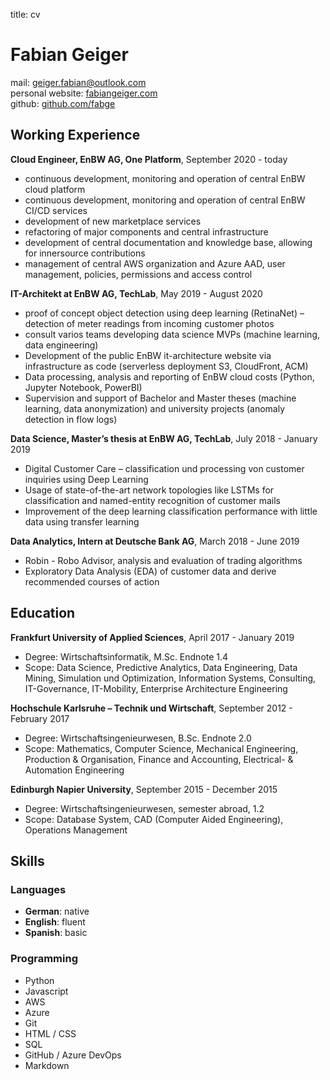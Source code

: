 title: cv

# Fabian Geiger

mail: [geiger.fabian@outlook.com](mailto:geiger.fabian@outlook.com)  
personal website: [fabiangeiger.com](https://fabiangeiger.com)  
github: [github.com/fabge](https://github.com/fabge)

## Working Experience

**Cloud Engineer, EnBW AG, One Platform**, September 2020 - today

- continuous development, monitoring and operation of central EnBW cloud platform
- continuous development, monitoring and operation of central EnBW CI/CD services
- development of new marketplace services
- refactoring of major components and central infrastructure
- development of central documentation and knowledge base, allowing for innersource contributions
- management of central AWS organization and Azure AAD, user management, policies, permissions and access control

**IT-Architekt at EnBW AG, TechLab**, May 2019 - August 2020

- proof of concept object detection using deep learning (RetinaNet) – detection of meter readings from incoming customer photos
- consult varios teams developing data science MVPs (machine learning, data engineering)
- Development of the public EnBW it-architecture website via infrastructure as code (serverless deployment S3, CloudFront, ACM)
- Data processing, analysis and reporting of EnBW cloud costs (Python, Jupyter Notebook, PowerBI)
- Supervision and support of Bachelor and Master theses (machine learning, data anonymization) and university projects (anomaly detection in flow logs)

**Data Science, Master’s thesis at EnBW AG, TechLab**,  July 2018 - January 2019

- Digital Customer Care – classification und processing von customer inquiries using Deep Learning
- Usage of state-of-the-art network topologies like LSTMs for classification and named-entity recognition of customer mails
- Improvement of the deep learning classification performance with little data using transfer learning

**Data Analytics, Intern at Deutsche Bank AG**, March 2018 - June 2019

- Robin - Robo Advisor, analysis and evaluation of trading algorithms
- Exploratory Data Analysis (EDA) of customer data and derive recommended courses of action

## Education

**Frankfurt University of Applied Sciences**, April 2017 - January 2019

- Degree: Wirtschaftsinformatik, M.Sc. Endnote 1.4
- Scope: Data Science, Predictive Analytics, Data Engineering, Data Mining, Simulation und
Optimization, Information Systems, Consulting, IT-Governance, IT-Mobility, Enterprise Architecture Engineering

**Hochschule Karlsruhe – Technik und Wirtschaft**, September 2012 - February 2017

- Degree: Wirtschaftsingenieurwesen, B.Sc. Endnote 2.0
- Scope: Mathematics, Computer Science, Mechanical Engineering, Production & Organisation,
Finance and Accounting, Electrical- & Automation Engineering

**Edinburgh Napier University**, September 2015 - December 2015

- Degree: Wirtschaftsingenieurwesen, semester abroad, 1.2
- Scope: Database System, CAD (Computer Aided Engineering), Operations Management

## Skills

### Languages

- **German**: native
- **English**: fluent
- **Spanish**: basic

### Programming

- Python
- Javascript
- AWS
- Azure
- Git
- HTML / CSS
- SQL
- GitHub / Azure DevOps
- Markdown
